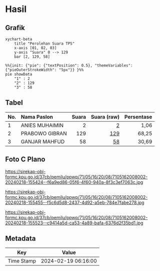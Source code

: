 # Hasil

## Grafik

```mermaid
xychart-beta
    title "Perolehan Suara TPS"
    x-axis [01, 02, 03]
    y-axis "Suara" 0 --> 129
    bar [2, 129, 58]
```

```mermaid
%%{init: {"pie": {"textPosition": 0.5}, "themeVariables": {"pieOuterStrokeWidth": "5px"}} }%%
pie showData
    "1" : 2
    "2" : 129
    "3" : 58
```

## Tabel

| No. | Nama Paslon    | Suara | Suara (raw) | Persentase |
|:--- |:-------------- | -----:| -----------:| ----------:|
| 1   | ANIES MUHAIMIN | 2     | [2][p-1]    | 1,06       |
| 2   | PRABOWO GIBRAN | 129   | [129][p-2]  | 68,25      |
| 3   | GANJAR MAHFUD  | 58    | [58][p-3]   | 30,69      |


[p-1]: https://github.com/gigit-pemilu/pemilu-2024-71-sulawesi-utara/blob/main/pilpres/hitung-suara/sub/71-sulawesi-utara/sub/05-minahasa-selatan/sub/16-maesaan/sub/2008-temboan/sub/002-tps/sub/paslon-1.txt
[p-2]: https://github.com/gigit-pemilu/pemilu-2024-71-sulawesi-utara/blob/main/pilpres/hitung-suara/sub/71-sulawesi-utara/sub/05-minahasa-selatan/sub/16-maesaan/sub/2008-temboan/sub/002-tps/sub/paslon-2.txt
[p-3]: https://github.com/gigit-pemilu/pemilu-2024-71-sulawesi-utara/blob/main/pilpres/hitung-suara/sub/71-sulawesi-utara/sub/05-minahasa-selatan/sub/16-maesaan/sub/2008-temboan/sub/002-tps/sub/paslon-3.txt

## Foto C Plano

https://sirekap-obj-formc.kpu.go.id/37cb/pemilu/ppwp/71/05/16/20/08/7105162008002-20240218-155424--f6a9ed86-05f6-4f60-940a-8f3c3ef7063c.jpg

https://sirekap-obj-formc.kpu.go.id/37cb/pemilu/ppwp/71/05/16/20/08/7105162008002-20240218-155455--f5c6d5d8-2437-4d92-a5eb-784e7fabe278.jpg

https://sirekap-obj-formc.kpu.go.id/37cb/pemilu/ppwp/71/05/16/20/08/7105162008002-20240218-155523--c9414a5d-ca53-4a89-bafa-6376d2f35bd1.jpg


## Metadata

| Key        | Value               |
| ---------- | ------------------- |
| Time Stamp | 2024-02-19 06:16:00 |



